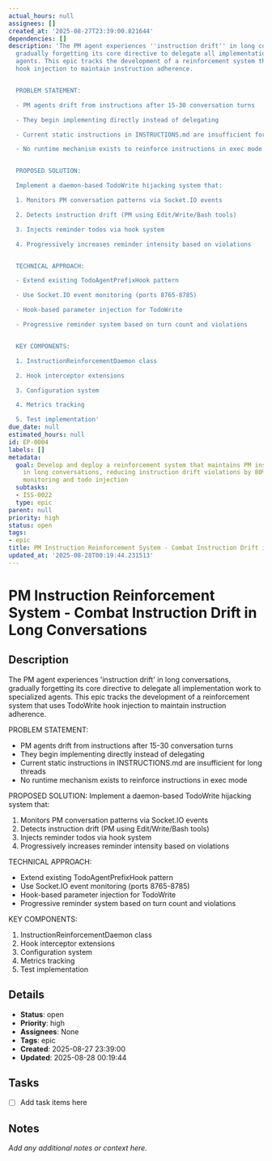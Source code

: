 ```yaml
---
actual_hours: null
assignees: []
created_at: '2025-08-27T23:39:00.821644'
dependencies: []
description: 'The PM agent experiences ''instruction drift'' in long conversations,
  gradually forgetting its core directive to delegate all implementation work to specialized
  agents. This epic tracks the development of a reinforcement system that uses TodoWrite
  hook injection to maintain instruction adherence.


  PROBLEM STATEMENT:

  - PM agents drift from instructions after 15-30 conversation turns

  - They begin implementing directly instead of delegating

  - Current static instructions in INSTRUCTIONS.md are insufficient for long threads

  - No runtime mechanism exists to reinforce instructions in exec mode


  PROPOSED SOLUTION:

  Implement a daemon-based TodoWrite hijacking system that:

  1. Monitors PM conversation patterns via Socket.IO events

  2. Detects instruction drift (PM using Edit/Write/Bash tools)

  3. Injects reminder todos via hook system

  4. Progressively increases reminder intensity based on violations


  TECHNICAL APPROACH:

  - Extend existing TodoAgentPrefixHook pattern

  - Use Socket.IO event monitoring (ports 8765-8785)

  - Hook-based parameter injection for TodoWrite

  - Progressive reminder system based on turn count and violations


  KEY COMPONENTS:

  1. InstructionReinforcementDaemon class

  2. Hook interceptor extensions

  3. Configuration system

  4. Metrics tracking

  5. Test implementation'
due_date: null
estimated_hours: null
id: EP-0004
labels: []
metadata:
  goal: Develop and deploy a reinforcement system that maintains PM instruction adherence
    in long conversations, reducing instruction drift violations by 80% through real-time
    monitoring and todo injection
  subtasks:
  - ISS-0022
  type: epic
parent: null
priority: high
status: open
tags:
- epic
title: PM Instruction Reinforcement System - Combat Instruction Drift in Long Conversations
updated_at: '2025-08-28T00:19:44.231513'
---
```


# PM Instruction Reinforcement System - Combat Instruction Drift in Long Conversations

## Description
The PM agent experiences 'instruction drift' in long conversations, gradually forgetting its core directive to delegate all implementation work to specialized agents. This epic tracks the development of a reinforcement system that uses TodoWrite hook injection to maintain instruction adherence.

PROBLEM STATEMENT:
- PM agents drift from instructions after 15-30 conversation turns
- They begin implementing directly instead of delegating
- Current static instructions in INSTRUCTIONS.md are insufficient for long threads
- No runtime mechanism exists to reinforce instructions in exec mode

PROPOSED SOLUTION:
Implement a daemon-based TodoWrite hijacking system that:
1. Monitors PM conversation patterns via Socket.IO events
2. Detects instruction drift (PM using Edit/Write/Bash tools)
3. Injects reminder todos via hook system
4. Progressively increases reminder intensity based on violations

TECHNICAL APPROACH:
- Extend existing TodoAgentPrefixHook pattern
- Use Socket.IO event monitoring (ports 8765-8785)
- Hook-based parameter injection for TodoWrite
- Progressive reminder system based on turn count and violations

KEY COMPONENTS:
1. InstructionReinforcementDaemon class
2. Hook interceptor extensions
3. Configuration system
4. Metrics tracking
5. Test implementation

## Details
- **Status**: open
- **Priority**: high
- **Assignees**: None
- **Tags**: epic
- **Created**: 2025-08-27 23:39:00
- **Updated**: 2025-08-28 00:19:44

## Tasks
- [ ] Add task items here

## Notes
_Add any additional notes or context here._

